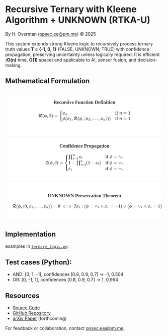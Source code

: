 # Recursive Ternary with Kleene Algorithm + UNKNOWN (RTKA-U)

By H. Overman ([opsec.ee@pm.me](mailto:opsec.ee@pm.me)) © 2025

This system extends strong Kleene logic to recursively process ternary truth values **T = {-1, 0, 1}** (FALSE, UNKNOWN, TRUE) with confidence propagation, preserving uncertainty unless logically required. It is efficient (**O(n)** time, **O(1)** space) and applicable to AI, sensor fusion, and decision-making.

## Mathematical Formulation

<div align="center">
  <img src="https://github.com/opsec-ee/rtka-u/blob/main/images/rtka-u.png" alt="RTKA-U Mathematical Formulations" />
</div>

## Implementation

examples in [`ternary_logic.py`](ternary_logic.py):

## Test cases (Python):

- AND: [0, 1, -1], confidences [0.8, 0.9, 0.7] → -1, 0.504
- OR: [0, -1, 1], confidences [0.8, 0.9, 0.7] → 1, 0.964

## Resources

- [Source Code](ternary_logic.py)
- [GitHub Repository](https://github.com/yourusername/rtka-u)
- [arXiv Paper](https://arxiv.org/abs/XXXX.XXXXX) (forthcoming)

For feedback or collaboration, contact <opsec.ee@pm.me>.
